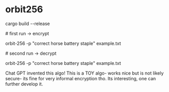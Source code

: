 # orbit256





cargo build --release



\# first run → encrypt



orbit-256 -p "correct horse battery staple" example.txt



\# second run → decrypt



orbit-256 -p "correct horse battery staple" example.txt



Chat GPT invented this algo! This is a TOY algo- works nice but is not likely secure- its fine for very informal encryption tho. Its interesting, one can further develop it. 

